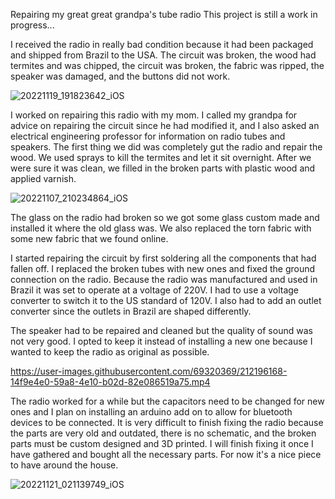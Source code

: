 Repairing my great great grandpa's tube radio
This project is still a work in progress...

I received the radio in really bad condition because it had been packaged and shipped from Brazil to the USA. The circuit was broken, the wood had termites and was chipped, the circuit was broken, the fabric was ripped, the speaker was damaged, and the buttons did not work. 

![20221119_191823642_iOS](https://user-images.githubusercontent.com/69320369/212194215-aec0bbb9-9f6e-48b5-8ae7-3b40f1c04e6c.jpg)

I worked on repairing this radio with my mom. I called my grandpa for advice on repairing the circuit since he had modified it, and I also asked an electrical engineering professor for information on radio tubes and speakers. The first thing we did was completely gut the radio and repair the wood. We used sprays to kill the termites and let it sit overnight. After we were sure it was clean, we filled in the broken parts with plastic wood and applied varnish.

![20221107_210234864_iOS](https://user-images.githubusercontent.com/69320369/212194839-070d1e12-a39d-41f0-9db2-2f0564185f9c.jpg)

The glass on the radio had broken so we got some glass custom made and installed it where the old glass was. We also replaced the torn fabric with some new fabric that we found online. 

I started repairing the circuit by first soldering all the components that had fallen off. I replaced the broken tubes with new ones and fixed the ground connection on the radio. Because the radio was manufactured and used in Brazil it was set to operate at a voltage of 220V. I had to use a voltage converter to switch it to the US standard of 120V. I also had to add an outlet converter since the outlets in Brazil are shaped differently. 

The speaker had to be repaired and cleaned but the quality of sound was not very good. I opted to keep it instead of installing a new one because I wanted to keep the radio as original as possible.

https://user-images.githubusercontent.com/69320369/212196168-14f9e4e0-59a8-4e10-b02d-82e086519a75.mp4

The radio worked for a while but the capacitors need to be changed for new ones and I plan on installing an arduino add on to allow for bluetooth devices to be connected. It is very difficult to finish fixing the radio because the parts are very old and outdated, there is no schematic, and the broken parts must be custom designed and 3D printed. I will finish fixing it once I have gathered and bought all the necessary parts. For now it's a nice piece to have around the house.

![20221121_021139749_iOS](https://user-images.githubusercontent.com/69320369/212196653-a067b2b4-bb27-4873-a10b-dc72b5ffc6ec.jpg)
